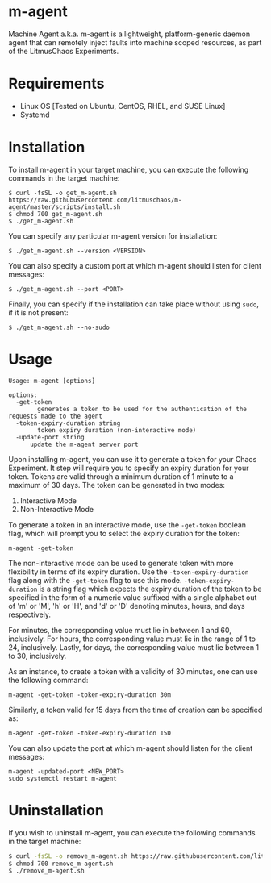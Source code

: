 # m-agent
Machine Agent a.k.a. m-agent is a lightweight, platform-generic daemon agent that can remotely inject faults into machine scoped resources, as part of the LitmusChaos Experiments.

# Requirements
- Linux OS [Tested on Ubuntu, CentOS, RHEL, and SUSE Linux]
- Systemd

# Installation
To install m-agent in your target machine, you can execute the following commands in the target machine:
```
$ curl -fsSL -o get_m-agent.sh https://raw.githubusercontent.com/litmuschaos/m-agent/master/scripts/install.sh
$ chmod 700 get_m-agent.sh
$ ./get_m-agent.sh
```

You can specify any particular m-agent version for installation:
```
$ ./get_m-agent.sh --version <VERSION>
```

You can also specify a custom port at which m-agent should listen for client messages:
```
$ ./get_m-agent.sh --port <PORT>
```

Finally, you can specify if the installation can take place without using `sudo`, if it is not present:
```
$ ./get_m-agent.sh --no-sudo
```

# Usage
```
Usage: m-agent [options]

options:
  -get-token
    	generates a token to be used for the authentication of the requests made to the agent
  -token-expiry-duration string
    	token expiry duration (non-interactive mode)
  -update-port string
      update the m-agent server port
```

Upon installing m-agent, you can use it to generate a token for your Chaos Experiment. It step will require you to specify an expiry duration for your token. Tokens are valid through a minimum duration of 1 minute to a maximum of 30 days. The token can be generated in two modes:
1. Interactive Mode
2. Non-Interactive Mode

To generate a token in an interactive mode, use the `-get-token` boolean flag, which will prompt you to select the expiry duration for the token:
```
m-agent -get-token
``` 

The non-interactive mode can be used to generate token with more flexibility in terms of its expiry duration. Use the `-token-expiry-duration` flag along with the `-get-token` flag to use this mode. `-token-expiry-duration` is a string flag which expects the expiry duration of the token to be specified in the form of a numeric value suffixed with a single alphabet out of 'm' or 'M', 'h' or 'H', and 'd' or 'D' denoting minutes, hours, and days respectively.

For minutes, the corresponding value must lie in between 1 and 60, inclusively. For hours, the corresponding value must lie in the range of 1 to 24, inclusively. Lastly, for days, the corresponding value must lie between 1 to 30, inclusively.

As an instance, to create a token with a validity of 30 minutes, one can use the following command:
```
m-agent -get-token -token-expiry-duration 30m
```

Similarly, a token valid for 15 days from the time of creation can be specified as:
```
m-agent -get-token -token-expiry-duration 15D
```

You can also update the port at which m-agent should listen for the client messages:
```
m-agent -updated-port <NEW_PORT>
sudo systemctl restart m-agent
```  

# Uninstallation
If you wish to uninstall m-agent, you can execute the following commands in the target machine:
```bash
$ curl -fsSL -o remove_m-agent.sh https://raw.githubusercontent.com/litmuschaos/m-agent/master/scripts/uninstall.sh
$ chmod 700 remove_m-agent.sh
$ ./remove_m-agent.sh
```
